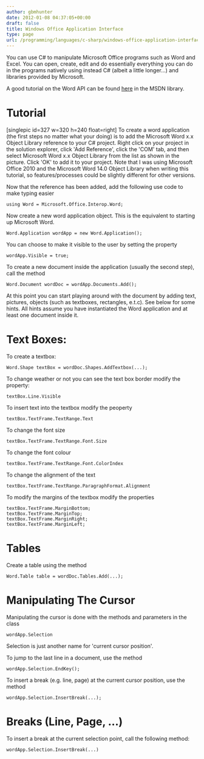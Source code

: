 ```yaml
---
author: gbmhunter
date: 2012-01-08 04:37:05+00:00
draft: false
title: Windows Office Application Interface
type: page
url: /programming/languages/c-sharp/windows-office-application-interface
---
```


You can use C# to manipulate Microsoft Office programs such as Word and Excel. You can open, create, edit and do essentially everything you can do in the programs natively using instead C# (albeit a little longer...) and libraries provided by Microsoft.

A good tutorial on the Word API can be found [here](http://msdn.microsoft.com/en-us/library/aa192495(v=office.11).aspx#wordobject_link8) in the MSDN library.


# Tutorial


[singlepic id=327 w=320 h=240 float=right] To create a word application (the first steps no matter what your doing) is to add the Microsoft Word x.x Object Library reference to your C# project. Right click on your project in the solution explorer, click 'Add Reference', click the 'COM' tab, and then select Microsoft Word x.x Object Library from the list as shown in the picture. Click 'OK' to add it to your project. Note that I was using Microsoft Office 2010 and the Microsoft Word 14.0 Object Library when writing this tutorial, so features/processes could be slightly different for other versions.

Now that the reference has been added, add the following use code to make typing easier

    
    using Word = Microsoft.Office.Interop.Word;


Now create a new word application object. This is the equivalent to starting up Microsoft Word.

    
    Word.Application wordApp = new Word.Application();


You can choose to make it visible to the user by setting the property

    
    wordApp.Visible = true;


To create a new document inside the application (usually the second step), call the method

    
    Word.Document wordDoc = wordApp.Documents.Add();


At this point you can start playing around with the document by adding text, pictures, objects (such as textboxes, rectangles, e.t.c). See below for some hints. All hints assume you have instantiated the Word application and at least one document inside it.


# Text Boxes:


To create a textbox:

    
    Word.Shape textBox = wordDoc.Shapes.AddTextbox(...);


To change weather or not you can see the text box border modify the property:

    
    textBox.Line.Visible


To insert text into the textbox modify the peoperty

    
    textBox.TextFrame.TextRange.Text


To change the font size

    
    textBox.TextFrame.TextRange.Font.Size


To change the font colour

    
    textBox.TextFrame.TextRange.Font.ColorIndex


To change the alignment of the text

    
    textBox.TextFrame.TextRange.ParagraphFormat.Alignment


To modify the margins of the textbox modify the properties

    
    textBox.TextFrame.MarginBottom;
    textBox.TextFrame.MarginTop;
    textBox.TextFrame.MarginRight;
    textBox.TextFrame.MarginLeft;




# Tables


Create a table using the method

    
    Word.Table table = wordDoc.Tables.Add(...);




# Manipulating The Cursor


Manipulating the cursor is done with the methods and parameters in the class

    
    wordApp.Selection


Selection is just another name for 'current cursor position'.

To jump to the last line in a document, use the method

    
    wordApp.Selection.EndKey();


To insert a break (e.g. line, page) at the current cursor position, use the method

    
    wordApp.Selection.InsertBreak(...);




# Breaks (Line, Page, ...)


To insert a break at the current selection point, call the following method:

    
    wordApp.Selection.InsertBreak(...)
